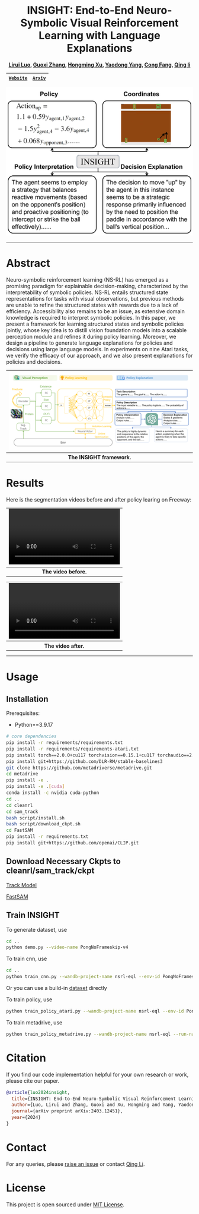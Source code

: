 <div align="center">

# INSIGHT: End-to-End Neuro-Symbolic Visual Reinforcement Learning with Language Explanations

**[Lirui Luo](), [Guoxi Zhang](https://guoxizhang.com/), [Hongming Xu](), [Yaodong Yang](https://www.yangyaodong.com/), [Cong Fang](https://congfang-ml.github.io/), [Qing li](https://liqing-ustc.github.io/)**


| [```Website```](https://liruiluo.github.io/nsrl-vision-pub/) | [```Arxiv```](https://arxiv.org/abs/2403.12451) |
:------------------------------------------------------:|:-----------------------------------------------:|

<img src="Pages/figures/teaser-1.png" width="568">

</div>

---

# Abstract

Neuro-symbolic reinforcement learning (NS-RL) has emerged as a promising paradigm for explainable decision-making, characterized by the interpretability of symbolic policies.
NS-RL entails structured state representations for tasks with visual observations, but previous methods are unable to refine the structured states with rewards due to a lack of efficiency.
Accessibility also remains to be an issue, as extensive domain knowledge is required to interpret symbolic policies.
In this paper, we present a framework for learning structured states and symbolic policies jointly, whose key idea is to distill vision foundation models into a scalable perception module and refines it during policy learning.
Moreover, we design a pipeline to generate language explanations for policies and decisions using large language models.
In experiments on nine Atari tasks, we verify the efficacy of our approach, and we also present explanations for policies and decisions.

<div align="center">
<table>
<tr>
<td>
<img src="docs/figures/ICML-Framework-1.png" >
</td>
</tr>
<tr>
<th>
The INSIGHT framework.
</th>
</tr>
</table>
</div>

# Results


Here is the segmentation videos before and after policy learing on Freeway:

<div align="center">
<table>
<tr>
<td>
<video src="https://github.com/liruiluo/nsrl-vision-pub/assets/77096730/627e065b-686a-488b-b6d6-f84c0514ec56" controls>
</video>

</td>
</tr>
<tr>
<th>
The video before.
</th>
</tr>
</table>
</div>

<div align="center">
<table>
<tr>
<td>
<video src="https://github.com/liruiluo/nsrl-vision-pub/assets/77096730/9552d689-3910-4160-a270-cec9309826ac" controls>
</video>
</td>
</tr>
<tr>
<th>
The video after.
</th>
</tr>
</table>
</div>

---

# Usage

## Installation
Prerequisites:
* Python==3.9.17

```bash
# core dependencies
pip install -r requirements/requirements.txt
pip install -r requirements/requirements-atari.txt
pip install torch==2.0.0+cu117 torchvision==0.15.1+cu117 torchaudio==2.0.1 --index-url https://download.pytorch.org/whl/cu117
pip install git+https://github.com/DLR-RM/stable-baselines3
git clone https://github.com/metadriverse/metadrive.git
cd metadrive
pip install -e .
pip install -e .[cuda]
conda install -c nvidia cuda-python
cd ..
cd cleanrl
cd sam_track
bash script/install.sh
bash script/download_ckpt.sh
cd FastSAM
pip install -r requirements.txt
pip install git+https://github.com/openai/CLIP.git
```


## Download Necessary Ckpts to cleanrl/sam_track/ckpt

[Track Model](https://drive.google.com/file/d/1g4E-F0RPOx9Nd6J7tU9AE1TjsouL4oZq/view)

[FastSAM](https://drive.google.com/file/d/1m1sjY4ihXBU1fZXdQ-Xdj-mDltW-2Rqv/view)

## Train INSIGHT

To generate dataset, use
```bash
cd ..
python demo.py --video-name PongNoFrameskip-v4
```
To train cnn, use
```bash
cd ..
python train_cnn.py --wandb-project-name nsrl-eql --env-id PongNoFrameskip-v4 --run-name benchmark-pretrain-Pong-seed1 --seed 1
```
Or you can use a build-in [dataset](https://drive.google.com/file/d/1E_b3eBJ47ze1OJ7Nz1khsJ-q1YrcjTdu/view?usp=sharing) directly

To train policy, use 
```bash
python train_policy_atari.py --wandb-project-name nsrl-eql --env-id PongNoFrameskip-v4 --run-name benchmark-ng-reg-weight-1e-3-Pong-seed1 --ng True --reg_weight 1e-3 --seed 1 --load_cnn True
```

To train metadrive, use 
```bash
python train_policy_metadrive.py --wandb-project-name nsrl-eql --run-name benchmark-INSIGHT-MetaDriveEnv-seed1 --env-id MetaDriveEnv --cnn_loss_weight 2 --distillation_loss_weight 1 --load_cnn True --seed 1 --learning-rate 5e-5 --clip-coef 0.2 --ent-coef 0.01 --ego_state True --num-envs 8 --num-steps 125 --update-epochs 4 --num-minibatches 10 --max-grad-norm 0.5 --anneal-lr False --kl-penalty-coef 0.2 --reg_weight 1e-4  --use_eql_actor True
```


# Citation

If you find our code implementation helpful for your own research or work, please cite our paper.

```bibtex
@article{luo2024insight,
  title={INSIGHT: End-to-End Neuro-Symbolic Visual Reinforcement Learning with Language Explanations},
  author={Luo, Lirui and Zhang, Guoxi and Xu, Hongming and Yang, Yaodong and Fang, Cong and Li, Qing},
  journal={arXiv preprint arXiv:2403.12451},
  year={2024}
}
```

# Contact

For any queries, please [raise an issue](https://github.com/VITA-Group/DiffSES/issues/new) or
contact [Qing Li](https://liqing-ustc.github.io/).

# License

This project is open sourced under [MIT License](LICENSE).
